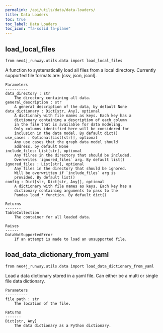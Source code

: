 ```yaml
---
permalink: /api/utils/data/data-loaders/
title: Data Loaders
toc: true
toc_label: Data Loaders
toc_icon: "fa-solid fa-plane"
---
```

## load_local_files

    from neo4j_runway.utils.data import load_local_files


A function to systematically load all files from a local
        directory. Currently supported file formats are:
        [csv, json, jsonl].

    Parameters
    ----------
    data_directory : str
        The directory containing all data.
    general_description : str
        A general description of the data, by default None
    data_dictionary : Dict[str, Any], optional
        A dictionary with file names as keys. Each key has a
        dictionary containing a description of each column
        in the file that is available for data modeling.
        Only columns identified here will be considered for
        inclusion in the data model. By default dict()
    use_cases : Optional[List[str]], optional
        Any use cases that the graph data model should
        address, by default None
    include_files: List[str], optional
        Any filres in the directory that should be included.
        Overwrites `ignored_files` arg. By default list()
    ignored_files : List[str], optional
        Any files in the directory that should be ignored.
        Will be overwritten if `include_files` arg is
        provided. By default list()
    config : Dict[str, Dict[str, Any]], optional
        A dictionary with file names as keys. Each key has a
        dictionary containing arguments to pass to the
        Pandas load_* function. By default dict()

    Returns
    -------
    TableCollection
        The container for all loaded data.

    Raises
    ------
    DataNotSupportedError
        If an attempt is made to load an unsupported file.


## load_data_dictionary_from_yaml

    from neo4j_runway.utils.data import load_data_dictionary_from_yaml


Load a data dictionary stored in a yaml file. Can either
        be a multi or single file data dictionary.

    Parameters
    ----------
    file_path : str
        The location of the file.

    Returns
    -------
    Dict[str, Any]
        The data dictionary as a Python dictionary.
